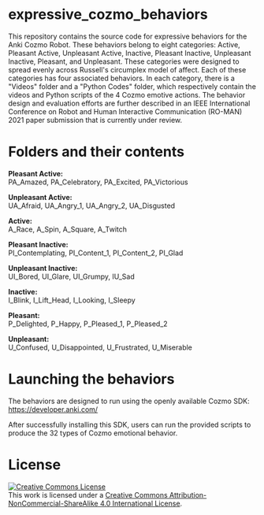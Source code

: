 # expressive_cozmo_behaviors
This repository contains the source code for expressive behaviors for the Anki Cozmo Robot. These behaviors belong to eight categories: Active, Pleasant Active, Unpleasant Active, Inactive, Pleasant Inactive, Unpleasant Inactive, Pleasant, and Unpleasant. These categories were designed to spread evenly across Russell's circumplex model of affect. Each of these categories has four associated behaviors. In each category, there is a "Videos" folder and a "Python Codes" folder, which respectively contain the videos and Python scripts of the 4 Cozmo emotive actions. The behavior design and evaluation efforts are further described in an IEEE International Conference on Robot and Human Interactive Communication (RO-MAN) 2021 paper submission that is currently under review.

# Folders and their contents
**Pleasant Active:**   
PA_Amazed, PA_Celebratory, PA_Excited, PA_Victorious  

**Unpleasant Active:**  
UA_Afraid, UA_Angry_1, UA_Angry_2, UA_Disgusted  

**Active:**  
A_Race, A_Spin, A_Square, A_Twitch  

**Pleasant Inactive:**  
PI_Contemplating, PI_Content_1, PI_Content_2, PI_Glad 

**Unpleasant Inactive:**  
UI_Bored, UI_Glare, UI_Grumpy, IU_Sad  

**Inactive:**   
I_Blink, I_Lift_Head, I_Looking, I_Sleepy  

**Pleasant:**  
P_Delighted, P_Happy, P_Pleased_1, P_Pleased_2  

**Unpleasant:**  
U_Confused, U_Disappointed, U_Frustrated, U_Miserable  

# Launching the behaviors 

The behaviors are designed to run using the openly available Cozmo SDK: https://developer.anki.com/

After successfully installing this SDK, users can run the provided scripts to produce the 32 types of Cozmo emotional behavior.

# License

<a rel="license" href="http://creativecommons.org/licenses/by-nc-sa/4.0/"><img alt="Creative Commons License" style="border-width:0" src="https://i.creativecommons.org/l/by-nc-sa/4.0/88x31.png" /></a><br />This work is licensed under a <a rel="license" href="http://creativecommons.org/licenses/by-nc-sa/4.0/">Creative Commons Attribution-NonCommercial-ShareAlike 4.0 International License</a>.
